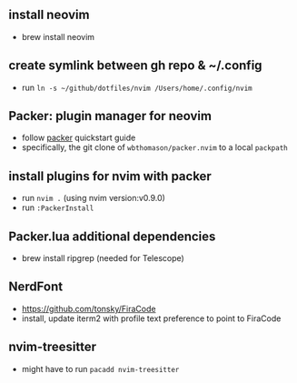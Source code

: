 ## install neovim
- brew install neovim

## create symlink between gh repo & ~/.config
- run `ln -s ~/github/dotfiles/nvim /Users/home/.config/nvim`

## Packer: plugin manager for neovim
- follow [packer](https://github.com/wbthomason/packer.nvim) quickstart guide
- specifically, the git clone of `wbthomason/packer.nvim` to a local `packpath`

## install plugins for nvim with packer
- run `nvim .` (using nvim version:v0.9.0)
- run `:PackerInstall` <!-- This collects the gh repo specified in packer.lua and installs -->

## Packer.lua additional dependencies
- brew install ripgrep (needed for Telescope)

## NerdFont
- https://github.com/tonsky/FiraCode
- install, update iterm2 with profile text preference to point to FiraCode

## nvim-treesitter
- might have to run `pacadd nvim-treesitter`
